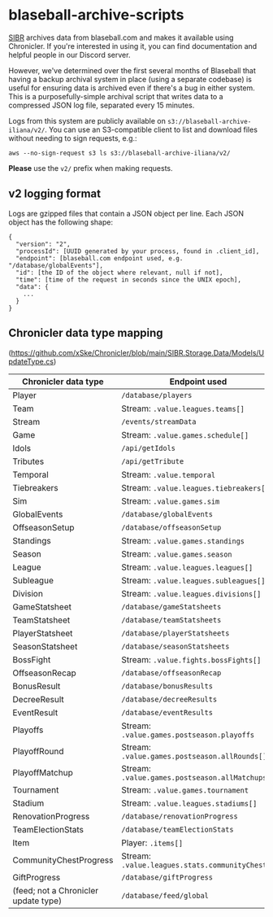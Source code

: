 # blaseball-archive-scripts

[SIBR](https://sibr.dev) archives data from blaseball.com and makes it available using Chronicler. If you're interested in using it, you can find documentation and helpful people in our Discord server.

However, we've determined over the first several months of Blaseball that having a backup archival system in place (using a separate codebase) is useful for ensuring data is archived even if there's a bug in either system. This is a purposefully-simple archival script that writes data to a compressed JSON log file, separated every 15 minutes.

Logs from this system are publicly available on `s3://blaseball-archive-iliana/v2/`. You can use an S3-compatible client to list and download files without needing to sign requests, e.g.:

```
aws --no-sign-request s3 ls s3://blaseball-archive-iliana/v2/
```

**Please** use the `v2/` prefix when making requests.

## v2 logging format

Logs are gzipped files that contain a JSON object per line. Each JSON object has the following shape:

```
{
  "version": "2",
  "processId": [UUID generated by your process, found in .client_id],
  "endpoint": [blaseball.com endpoint used, e.g. "/database/globalEvents"],
  "id": [the ID of the object where relevant, null if not],
  "time": [time of the request in seconds since the UNIX epoch],
  "data": {
    ...
  }
}
```

## Chronicler data type mapping

(https://github.com/xSke/Chronicler/blob/main/SIBR.Storage.Data/Models/UpdateType.cs)

| Chronicler data type | Endpoint used |
| -------------------- | ------------- |
| Player | `/database/players` |
| Team | Stream: `.value.leagues.teams[]` |
| Stream | `/events/streamData` |
| Game | Stream: `.value.games.schedule[]` |
| Idols | `/api/getIdols` |
| Tributes | `/api/getTribute` |
| Temporal | Stream: `.value.temporal` |
| Tiebreakers | Stream: `.value.leagues.tiebreakers[]` |
| Sim | Stream: `.value.games.sim` |
| GlobalEvents | `/database/globalEvents` |
| OffseasonSetup | `/database/offseasonSetup` |
| Standings | Stream: `.value.games.standings` |
| Season | Stream: `.value.games.season` |
| League | Stream: `.value.leagues.leagues[]` |
| Subleague | Stream: `.value.leagues.subleagues[]` |
| Division | Stream: `.value.leagues.divisions[]` |
| GameStatsheet | `/database/gameStatsheets` |
| TeamStatsheet | `/database/teamStatsheets` |
| PlayerStatsheet | `/database/playerStatsheets` |
| SeasonStatsheet | `/database/seasonStatsheets` |
| BossFight | Stream: `.value.fights.bossFights[]` |
| OffseasonRecap | `/database/offseasonRecap` |
| BonusResult | `/database/bonusResults` |
| DecreeResult | `/database/decreeResults` |
| EventResult | `/database/eventResults` |
| Playoffs | Stream: `.value.games.postseason.playoffs` |
| PlayoffRound | Stream: `.value.games.postseason.allRounds[]` |
| PlayoffMatchup | Stream: `.value.games.postseason.allMatchups[]` |
| Tournament | Stream: `.value.games.tournament` |
| Stadium | Stream: `.value.leagues.stadiums[]` |
| RenovationProgress | `/database/renovationProgress` |
| TeamElectionStats | `/database/teamElectionStats` |
| Item | Player: `.items[]` |
| CommunityChestProgress | Stream: `.value.leagues.stats.communityChest` |
| GiftProgress | `/database/giftProgress` |
| (feed; not a Chronicler update type) | `/database/feed/global` |
